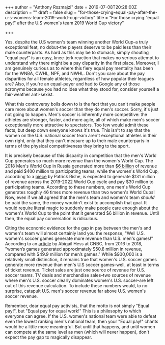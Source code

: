 +++
author = "Anthony Rozmajzl"
date = 2019-07-08T20:28:00Z
description = ""
draft = false
slug = "for-those-crying-equal-pay-after-the-u-s-womens-team-2019-world-cup-victory"
title = "For those crying \"equal pay!\" after the U.S women's team 2019 World Cup victory"

+++


Yes, despite the U.S women's team winning another World Cup&ndash;a truly exceptional feat, no dobut&ndash;the players deserve to be paid less than their male counterparts. As hard as this may be to stomach, simply shouting "equal pay!" is an easy, knee-jerk reaction that makes no serious attempt to understand why there might be a pay disparity in the first place. Moreover, I am genuinely curious as to where this fiery equal pay mentality has been for the WNBA, CWHL, NPF, and NWHL. Don't you care about the pay disparities for all female athletes, regardless of how popular their leagues are? Also, if you're an equal-payer and had to Google any of those acronyms because you had no idea what they stood for, consider yourself a fair-weather anti-sexist.

What this controversy boils down to is the fact that you can't make people care more about women's soccer than they do men's soccer. Sorry, it's just not going to happen. Men's soccer is inherently more competitive: the athletes are stronger, faster, and more agile, all of which make men's soccer exceptionally more attractive to spectators. Too few would admit these facts, but deep down everyone knows it's true. This isn't to say that the women on the U.S. national soccer team aren't exceptional athletes in their own right, only that they can't measure up to their male counterparts in terms of the physical competitiveness they bring to the sport.

It is precisely because of this disparity in competition that the men's World Cup generates so much more revenue than the women's World Cup. The 2018 Men's World Cup in Russia generated more than [$6 billion](https://www.forbes.com/sites/mikeozanian/2019/03/07/world-cup-soccer-pay-disparity-between-men-and-women-is-justified/#152c5e386da4) of revenue and paid $400 million to participating teams, while the women's World Cup, according to a [piece](https://www.forbes.com/sites/prishe/2019/07/07/fifa-earns-a-red-card-for-poor-event-management-at-the-2019-womens-world-cup/#470f5da13d6d) by Patrick Rishe, is expected to generate $131 million of revenue across the 2019-2022 World Cup cycle and pay $30 million to participating teams. According to these numbers, one men's World Cup generates roughly 46 times more revenue than two women's World Cups! Now, even if we all agreed that the men's team and women's team *should* be paid the same, the money wouldn't exist to accomplish that goal. It would require literal magic to suddenly make people care enough about the women's World Cup to the point that it generated $6 billion in revenue. Until then, the equal pay conversation is ridiculous.

Citing the economic evidence for the gap in pay between the men's and women's team will almost certainly land you the response, "Well U.S. women's soccer games generate more revenue than U.S. men's games!" According to an [article](https://www.cnbc.com/2019/06/19/us-womens-soccer-games-now-generate-more-revenue-than-mens.html) by Abigail Hess at CNBC, from 2016 to 2018, "women’s games generated approximately $50.8 million in revenue, compared with $49.9 million for men’s games." While $900,000 is a relatively small distinction, it remains true that women's U.S. soccer games generate more revenue than men's U.S soccer games&ndash;well, at least in terms of ticket revenue. Ticket sales are just one source of revenue for U.S. soccer teams. TV deals and merchandise sales&ndash;two sources of revenue where men's U.S. soccer clearly dominates women's U.S. soccer&ndash;are left out of this revenue calculation. To include these numbers would, to no surprise, catapult U.S. men's soccer revenue far above U.S. women's soccer revenue. 

Remember, dear equal pay activists, that the motto is not simply "Equal pay!", but "Equal pay for equal work!" This is a philosophy to which everyone can agree. If the U.S. women's national team were able to defeat even the lowest ranking men's national team, then your "Equal pay!" chants would be a little more meaningful. But until that happens, and until women can compete at the same level as men (which will never happen), don't expect the pay gap to magically disappear.

